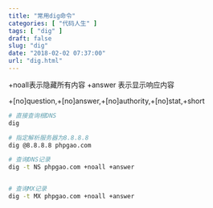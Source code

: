 ```yaml
---
title: "常用dig命令"
categories: [ "代码人生" ]
tags: [ "dig" ]
draft: false
slug: "dig"
date: "2018-02-02 07:37:00"
url: "dig.html"
---
```


+noall表示隐藏所有内容
+answer 表示显示响应内容

+[no]question,+[no]answer,+[no]authority,+[no]stat,+short

```bash
# 直接查询根DNS
dig

# 指定解析服务器为8.8.8.8
dig @8.8.8.8 phpgao.com

# 查询DNS记录
dig -t NS phpgao.com +noall +answer


# 查询MX记录
dig -t MX phpgao.com +noall +answer
```